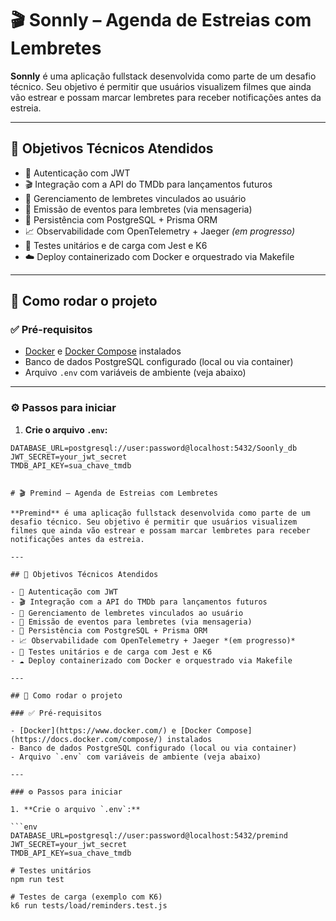 # 🎬 Sonnly – Agenda de Estreias com Lembretes

**Sonnly** é uma aplicação fullstack desenvolvida como parte de um desafio técnico. Seu objetivo é permitir que usuários visualizem filmes que ainda vão estrear e possam marcar lembretes para receber notificações antes da estreia.

---

## 📌 Objetivos Técnicos Atendidos

- 🔐 Autenticação com JWT
- 🎬 Integração com a API do TMDb para lançamentos futuros
- 🧠 Gerenciamento de lembretes vinculados ao usuário
- 📨 Emissão de eventos para lembretes (via mensageria)
- 💾 Persistência com PostgreSQL + Prisma ORM
- 📈 Observabilidade com OpenTelemetry + Jaeger *(em progresso)*
- 🧪 Testes unitários e de carga com Jest e K6
- ☁️ Deploy containerizado com Docker e orquestrado via Makefile

---

## 🚀 Como rodar o projeto

### ✅ Pré-requisitos

- [Docker](https://www.docker.com/) e [Docker Compose](https://docs.docker.com/compose/) instalados
- Banco de dados PostgreSQL configurado (local ou via container)
- Arquivo `.env` com variáveis de ambiente (veja abaixo)

---

### ⚙️ Passos para iniciar

1. **Crie o arquivo `.env`:**

```env
DATABASE_URL=postgresql://user:password@localhost:5432/Soonly_db
JWT_SECRET=your_jwt_secret
TMDB_API_KEY=sua_chave_tmdb


# 🎬 Premind – Agenda de Estreias com Lembretes

**Premind** é uma aplicação fullstack desenvolvida como parte de um desafio técnico. Seu objetivo é permitir que usuários visualizem filmes que ainda vão estrear e possam marcar lembretes para receber notificações antes da estreia.

---

## 📌 Objetivos Técnicos Atendidos

- 🔐 Autenticação com JWT
- 🎬 Integração com a API do TMDb para lançamentos futuros
- 🧠 Gerenciamento de lembretes vinculados ao usuário
- 📨 Emissão de eventos para lembretes (via mensageria)
- 💾 Persistência com PostgreSQL + Prisma ORM
- 📈 Observabilidade com OpenTelemetry + Jaeger *(em progresso)*
- 🧪 Testes unitários e de carga com Jest e K6
- ☁️ Deploy containerizado com Docker e orquestrado via Makefile

---

## 🚀 Como rodar o projeto

### ✅ Pré-requisitos

- [Docker](https://www.docker.com/) e [Docker Compose](https://docs.docker.com/compose/) instalados
- Banco de dados PostgreSQL configurado (local ou via container)
- Arquivo `.env` com variáveis de ambiente (veja abaixo)

---

### ⚙️ Passos para iniciar

1. **Crie o arquivo `.env`:**

```env
DATABASE_URL=postgresql://user:password@localhost:5432/premind
JWT_SECRET=your_jwt_secret
TMDB_API_KEY=sua_chave_tmdb

# Testes unitários
npm run test

# Testes de carga (exemplo com K6)
k6 run tests/load/reminders.test.js
